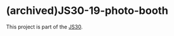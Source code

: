 # (archived)JS30-19-photo-booth

This project is part of the [JS30](https://github.com/ming-yong/JS30).
